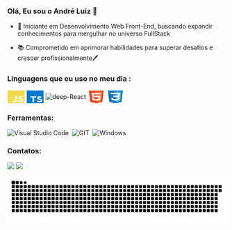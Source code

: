 

### Olá, Eu sou o André Luiz 👋


- 🚀 Iniciante em Desenvolvimento Web Front-End, buscando expandir conhecimentos para mergulhar no universo FullStack
  
- 📚 Comprometido em aprimorar habilidades para superar desafios e crescer profissionalmente🖊️


   
### Linguagens que eu uso no meu dia :
<div style="display: inline_block">
  <img align="center" alt="deep-Js" height="30" width="40" src="https://raw.githubusercontent.com/devicons/devicon/master/icons/javascript/javascript-plain.svg">
  <img align="center" alt="deep-Js" height="30" width="40" src="https://raw.githubusercontent.com/devicons/devicon/master/icons/typescript/typescript-plain.svg">
  <img align="center" alt = "deep-React" height="30" width="40" src = 'https://raw.githubusercontent.com/danielcranney/readme-generator/main/public/icons/skills/react-colored.svg'>
  <img align="center" alt="deep-HTML" height="30" width="40" src="https://raw.githubusercontent.com/devicons/devicon/master/icons/html5/html5-original.svg">
  <img align="center" alt="deep-CSS" height="30" width="40" src="https://raw.githubusercontent.com/devicons/devicon/master/icons/css3/css3-original.svg">
  </div>


  ### Ferramentas:
![Visual Studio Code](https://img.shields.io/badge/Visual%20Studio%20Code-0078d7.svg?style=for-the-badge&logo=visual-studio-code&logoColor=white)&nbsp;
![GIT](https://img.shields.io/badge/Git-E34F26?style=for-the-badge&logo=git&logoColor=white)&nbsp;
![Windows](https://img.shields.io/badge/Windows-017AD7?style=for-the-badge&logo=windows&logoColor=white)&nbsp;
 
### Contatos:
<div> 
  <img 
  <a href="https://www.instagram.com/dantas_z1/" target="_blank"><img src="https://img.shields.io/badge/-Instagram-%23E4405F?style=for-the-badge&logo=instagram&logoColor=white" target="_blank"></a>
  <a href = "mailto:andreluiz.desenvolvedor@gmail.com"><img src="https://img.shields.io/badge/-Gmail-%23333?style=for-the-badge&logo=gmail&logoColor=white" target="_blank"></a>


  ![Snake animation](https://github.com/uLemos/uLemos/blob/output/github-contribution-grid-snake.svg)





